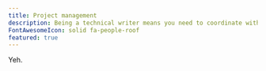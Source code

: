 ```yaml
---
title: Project management
description: Being a technical writer means you need to coordinate with a bunch of people from many parts of the business.
FontAwesomeIcon: solid fa-people-roof
featured: true
---
```


Yeh.

